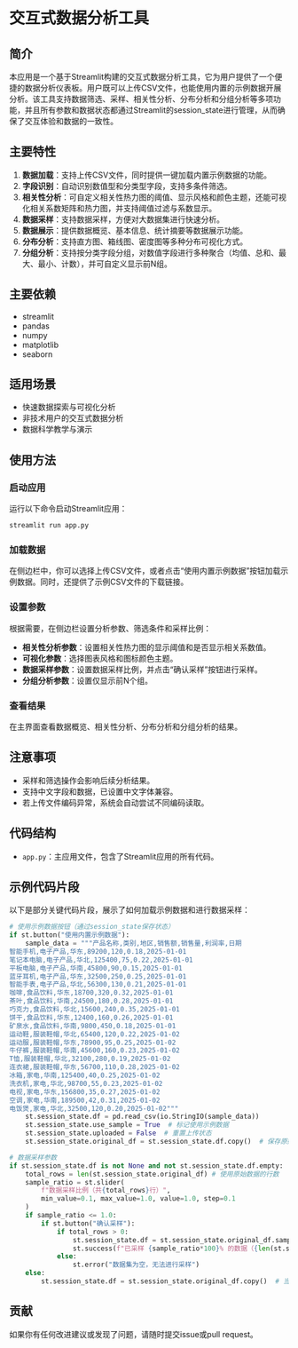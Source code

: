 # 交互式数据分析工具

## 简介
本应用是一个基于Streamlit构建的交互式数据分析工具，它为用户提供了一个便捷的数据分析仪表板。用户既可以上传CSV文件，也能使用内置的示例数据开展分析。该工具支持数据筛选、采样、相关性分析、分布分析和分组分析等多项功能，并且所有参数和数据状态都通过Streamlit的session_state进行管理，从而确保了交互体验和数据的一致性。

## 主要特性
1. **数据加载**：支持上传CSV文件，同时提供一键加载内置示例数据的功能。
2. **字段识别**：自动识别数值型和分类型字段，支持多条件筛选。
3. **相关性分析**：可自定义相关性热力图的阈值、显示风格和颜色主题，还能可视化相关系数矩阵和热力图，并支持阈值过滤与系数显示。
4. **数据采样**：支持数据采样，方便对大数据集进行快速分析。
5. **数据展示**：提供数据概览、基本信息、统计摘要等数据展示功能。
6. **分布分析**：支持直方图、箱线图、密度图等多种分布可视化方式。
7. **分组分析**：支持按分类字段分组，对数值字段进行多种聚合（均值、总和、最大、最小、计数），并可自定义显示前N组。

## 主要依赖
- streamlit
- pandas
- numpy
- matplotlib
- seaborn

## 适用场景
- 快速数据探索与可视化分析
- 非技术用户的交互式数据分析
- 数据科学教学与演示

## 使用方法
### 启动应用
运行以下命令启动Streamlit应用：
```bash
streamlit run app.py
```

### 加载数据
在侧边栏中，你可以选择上传CSV文件，或者点击“使用内置示例数据”按钮加载示例数据。同时，还提供了示例CSV文件的下载链接。

### 设置参数
根据需要，在侧边栏设置分析参数、筛选条件和采样比例：
- **相关性分析参数**：设置相关性热力图的显示阈值和是否显示相关系数值。
- **可视化参数**：选择图表风格和图标颜色主题。
- **数据采样参数**：设置数据采样比例，并点击“确认采样”按钮进行采样。
- **分组分析参数**：设置仅显示前N个组。

### 查看结果
在主界面查看数据概览、相关性分析、分布分析和分组分析的结果。

## 注意事项
- 采样和筛选操作会影响后续分析结果。
- 支持中文字段和数据，已设置中文字体兼容。
- 若上传文件编码异常，系统会自动尝试不同编码读取。

## 代码结构
- `app.py`：主应用文件，包含了Streamlit应用的所有代码。

## 示例代码片段
以下是部分关键代码片段，展示了如何加载示例数据和进行数据采样：

```python
# 使用示例数据按钮（通过session_state保存状态）
if st.button("使用内置示例数据"):
    sample_data = """产品名称,类别,地区,销售额,销售量,利润率,日期
智能手机,电子产品,华东,89200,120,0.18,2025-01-01
笔记本电脑,电子产品,华北,125400,75,0.22,2025-01-01
平板电脑,电子产品,华南,45800,90,0.15,2025-01-01
蓝牙耳机,电子产品,华东,32500,250,0.25,2025-01-01
智能手表,电子产品,华北,56300,130,0.21,2025-01-01
咖啡,食品饮料,华东,18700,320,0.32,2025-01-01
茶叶,食品饮料,华南,24500,180,0.28,2025-01-01
巧克力,食品饮料,华北,15600,240,0.35,2025-01-01
饼干,食品饮料,华东,12400,160,0.26,2025-01-01
矿泉水,食品饮料,华南,9800,450,0.18,2025-01-01
运动鞋,服装鞋帽,华北,65400,120,0.22,2025-01-02
运动服,服装鞋帽,华东,78900,95,0.25,2025-01-02
牛仔裤,服装鞋帽,华南,45600,160,0.23,2025-01-02
T恤,服装鞋帽,华北,32100,280,0.19,2025-01-02
连衣裙,服装鞋帽,华东,56700,110,0.28,2025-01-02
冰箱,家电,华南,125400,40,0.25,2025-01-02
洗衣机,家电,华北,98700,55,0.23,2025-01-02
电视,家电,华东,156800,35,0.27,2025-01-02
空调,家电,华南,189500,42,0.31,2025-01-02
电饭煲,家电,华北,32500,120,0.20,2025-01-02"""
    st.session_state.df = pd.read_csv(io.StringIO(sample_data))
    st.session_state.use_sample = True  # 标记使用示例数据
    st.session_state.uploaded = False  # 重置上传状态
    st.session_state.original_df = st.session_state.df.copy()  # 保存原始数据

# 数据采样参数
if st.session_state.df is not None and not st.session_state.df.empty:
    total_rows = len(st.session_state.original_df) # 使用原始数据的行数
    sample_ratio = st.slider(
        f"数据采样比例（共{total_rows}行）",
        min_value=0.1, max_value=1.0, value=1.0, step=0.1
    )
    if sample_ratio <= 1.0:
        if st.button("确认采样"):
            if total_rows > 0:
                st.session_state.df = st.session_state.original_df.sample(frac=sample_ratio, random_state=42)
                st.success(f"已采样 {sample_ratio*100}% 的数据（{len(st.session_state.df)}行）")
            else:
                st.error("数据集为空，无法进行采样")
    else:
        st.session_state.df = st.session_state.original_df.copy()  # 当比例为1.0时，恢复原始数据
```

## 贡献
如果你有任何改进建议或发现了问题，请随时提交issue或pull request。
